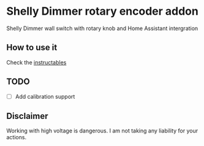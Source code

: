 # Shelly Dimmer rotary encoder addon

Shelly Dimmer wall switch with rotary knob and Home Assistant intergration

## How to use it

Check the [instructables](https://www.instructables.com/id/Shelly-Dimmer-Wall-Switch-With-Rotary-Knob-And-Home-Assistant-Intergration/)

## TODO

- [ ] Add calibration support

## Disclaimer

Working with high voltage is dangerous. I am not taking any liability for your actions.
